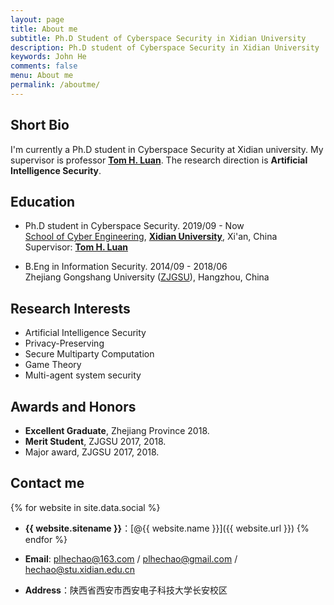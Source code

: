 ```yaml
---
layout: page
title: About me   
subtitle: Ph.D Student of Cyberspace Security in Xidian University
description: Ph.D student of Cyberspace Security in Xidian University
keywords: John He
comments: false
menu: About me
permalink: /aboutme/
---    
```


## Short Bio   
 I'm currently a Ph.D student in Cyberspace Security at Xidian university. My supervisor is professor **[Tom H. Luan](http://web.xidian.edu.cn/luanhao/index.html)**. The research direction is **Artificial Intelligence Security**.    

## Education   

* Ph.D student in Cyberspace Security. 2019/09 - Now    
   [School of Cyber Engineering](http://ce.xidian.edu.cn/index.htm), **[Xidian University](https://www.xidian.edu.cn/)**, Xi'an, China     
   Supervisor: **[Tom H. Luan](http://web.xidian.edu.cn/luanhao/index.html)**

* B.Eng in Information Security. 2014/09 - 2018/06    
   Zhejiang Gongshang University ([ZJGSU](http://www.hzic.edu.cn/)), Hangzhou, China

## Research Interests
 - Artificial Intelligence Security
 - Privacy-Preserving
 - Secure Multiparty Computation
 - Game Theory 
 - Multi-agent system security    

## Awards and Honors  
 - **Excellent Graduate**, Zhejiang Province 2018.
 - **Merit Student**, ZJGSU 2017, 2018.
 - Major award, ZJGSU 2017, 2018.       

## Contact me

 {% for website in site.data.social %}
 * **{{ website.sitename }}**：[@{{ website.name }}]({{ website.url }})
 {% endfor %}    
 - **Email**: <plhechao@163.com> / <plhechao@gmail.com> / <hechao@stu.xidian.edu.cn> 

 - **Address**：陕西省西安市西安电子科技大学长安校区 
